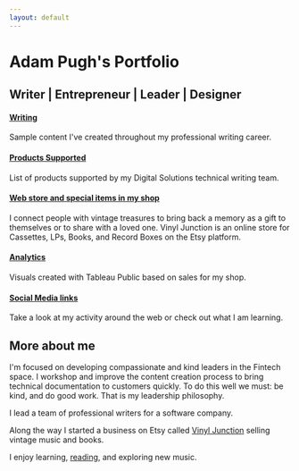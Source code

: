 ```yaml
---
layout: default
---
```

# Adam Pugh's Portfolio
## Writer | Entrepreneur | Leader | Designer

#### [Writing](docs/writing.md)
Sample content I've created throughout my professional writing career. 

#### [Products Supported](docs/products_supported.md)
List of products supported by my Digital Solutions technical writing team.

#### [Web store and special items in my shop](docs/webstore.md)
I connect people with vintage treasures to bring back a memory as a gift to themselves or to share with a loved one. Vinyl Junction is an online store for Cassettes, LPs, Books, and Record Boxes on the Etsy platform.

#### [Analytics](docs/analytics.md)
Visuals created with Tableau Public based on sales for my shop.

#### [Social Media links](docs/social.md)
Take a look at my activity around the web or check out what I am learning.

## More about me
I'm focused on developing compassionate and kind leaders in the Fintech space. I workshop and improve the content creation process to bring technical documentation to customers quickly. To do this well we must: be kind, and do good work. That is my leadership philosophy.

I lead a team of professional writers for a software company. 

Along the way I started a business on Etsy called <a href="https://vinyljunction.com" target="_blank">Vinyl Junction</a> selling vintage music and books.

I enjoy learning, <a href="https://www.goodreads.com/adamthepugh" target="_blank">reading</a>, and exploring new music.
